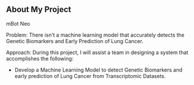 ## About My Project

mBot Neo

Problem: There isn't a machine learning model that accurately detects the Genetic Biomarkers and Early Prediction of Lung Cancer. 

Approach: During this project, I will assist a team in designing a system that accomplishes the following: 

- Develop a Machine Learning Model to detect Genetic Biomarkers and early prediction of Lung Cancer from Transcriptomic Datasets.


